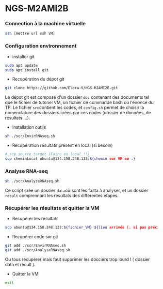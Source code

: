 # NGS-M2AMI2B


<h3> Connection à la machine virtuelle </h3>


```bash
ssh [mettre url ssh VM]
```

<h3> Configuration environnement </h3>

- Installer git

```bash
sudo apt update
sudo apt install git
```
  
- Recupération du dépot git
  
```bash
git clone https://github.com/Elora-V/NGS-M2AMI2B.git
 ```

Le dépot git est composé d'un dossier `doc` contenant des documents tel que le fichier de tutoriel VM, un fichier de commande bash ou l'énoncé du TP. Le fichier `src`contient les codes, et `config.sh` permet de choisir la nomenclature des dossiers crées par ces codes (dossier de données, de résultats ...).

- Installation outils

```bash 
sh ./scr/EnvirRNAseq.sh
```

- Recupération résultats présent en local (si besoin)

```bash
# scp source target (Faire en local !!)
scp cheminLocal ubuntu@134.158.248.133:${chemin sur VM ou .}
```

<h3> Analyse RNA-seq </h3>

```bash 
sh ./scr/AnalyseRNAseq.sh
```

Ce script crée un dossier `data`où sont les fasta à analyser, et un dossier `result` comprennant les résultats des différentes étapes.


<h3> Récupérer les résultats et quitter la VM </h3>

- Recupérer les résultats

```bash
scp ubuntu@134.158.248.133:${fichier_VM} ${lieu arrivée (. si pas précision)} #remplacer url VM, (Faire en local !!)
```

- Recupérer code sur git

```bash 
git add ./scr/EnvirRNAseq.sh
git add ./scr/AnalyseRNAseq.sh
```
Ou tous récupérer mais faut supprimer les docciers trop lourd ! ( dossier data et result ).
  
- Quitter la VM

```bash
exit
```




